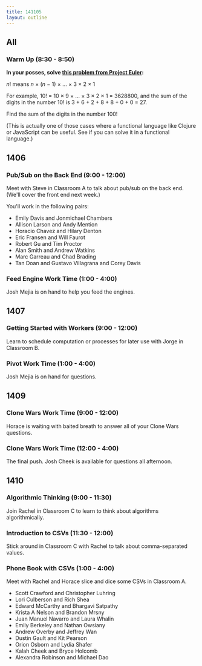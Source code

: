 ```yaml
---
title: 141105
layout: outline
---
```


## All

### Warm Up (8:30 - 8:50)

**In your posses, solve [this problem from Project Euler][pe]:**

*n*! means *n* × (*n* − 1) × ... × 3 × 2 × 1

For example, 10! = 10 × 9 × ... × 3 × 2 × 1 = 3628800,
and the sum of the digits in the number 10! is 3 + 6 + 2 + 8 + 8 + 0 + 0 = 27.

Find the sum of the digits in the number 100!

(This is actually one of those cases where a functional language like Clojure or JavaScript can be useful. See if you can solve it in a functional language.)

[pe]: https://projecteuler.net/problem=20

## 1406

### Pub/Sub on the Back End (9:00 - 12:00)

Meet with Steve in Classroom A to talk about pub/sub on the back end. (We'll cover the front end next week.)

You'll work in the following pairs:

* Emily Davis and Jonmichael Chambers
* Allison Larson and Andy Mention
* Horacio Chavez and Hilary Denton
* Eric Fransen and Will Faurot
* Robert Gu and Tim Proctor
* Alan Smith and Andrew Watkins
* Marc Garreau and Chad Brading
* Tan Doan and Gustavo Villagrana and Corey Davis

### Feed Engine Work Time (1:00 - 4:00)

Josh Mejia is on hand to help you feed the engines.

## 1407

### Getting Started with Workers (9:00 - 12:00)

Learn to schedule computation or processes for later use with Jorge in Classroom B.

### Pivot Work Time (1:00 - 4:00)

Josh Mejia is on hand for questions.

## 1409

### Clone Wars Work Time (9:00 - 12:00)

Horace is waiting with baited breath to answer all of your Clone Wars questions.

### Clone Wars Work Time (12:00 - 4:00)

The final push. Josh Cheek is available for questions all afternoon.

## 1410

### Algorithmic Thinking (9:00 - 11:30)

Join Rachel in Classroom C to learn to think about algorithms algorithmically.

### Introduction to CSVs (11:30 - 12:00)

Stick around in Classroom C with Rachel to talk about comma-separated values.

### Phone Book with CSVs (1:00 - 4:00)

Meet with Rachel and Horace slice and dice some CSVs in Classroom A.

* Scott Crawford and Christopher Luhring
* Lori Culberson and Rich Shea
* Edward McCarthy and Bhargavi Satpathy
* Krista A Nelson and Brandon Mrsny
* Juan Manuel Navarro and Laura Whalin
* Emily Berkeley and Nathan Owsiany
* Andrew Overby and Jeffrey Wan
* Dustin Gault and Kit Pearson
* Orion Osborn and Lydia Shafer
* Kalah Cheek and Bryce Holcomb
* Alexandra Robinson and Michael Dao
